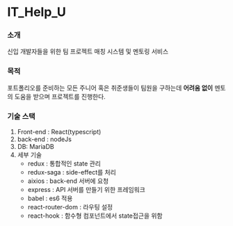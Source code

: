 # IT_Help_U

### 소개

신입 개발자들을 위한 팀 프로젝트 매칭 시스템 및 멘토링 서비스



### 목적

포트폴리오를 준비하는 모든 주니어 혹은 취준생들이 팀원을 구하는데 **어려움 없이** 멘토의 도움을 받으며 프로젝트를 진행한다.



### 기술 스택

1. Front-end : React(typescript)
2. back-end : nodeJs
3. DB: MariaDB
4. 세부 기술
   - redux : 통합적인 state 관리
   - redux-saga : side-effect를 처리
   - aixios : back-end 서버에 요청
   - express : API 서버를 만들기 위한 프레임워크
   - babel : es6 적용
   - react-router-dom : 라우팅 설정
   - react-hook : 함수형 컴포넌트에서 state접근을 위함
